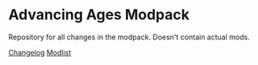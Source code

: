 # Advancing Ages Modpack
Repository for all changes in the modpack.
Doesn't contain actual mods.

[Changelog](../blob/master/changelog.txt)
[Modlist](../blob/master/modlist.txt)
